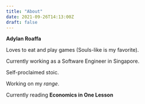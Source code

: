 ```yaml
---
title: "About"
date: 2021-09-26T14:13:00Z
draft: false
---
```


**Adylan Roaffa**

Loves to eat and play games (Souls-like is my favorite).

Currently working as a Software Engineer in Singapore. 

Self-proclaimed stoic.

Working on my *range*. 

Currently reading **Economics in One Lesson**
